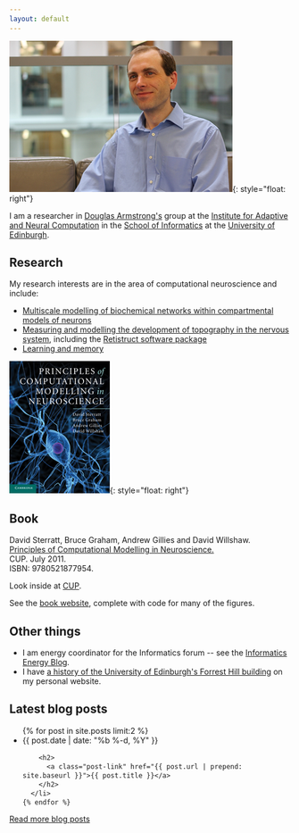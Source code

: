 ```yaml
---
layout: default
---
```


![David](images/IMG_1492_lzn-400.jpg){: style="float: right"}

I am a researcher in
[Douglas Armstrong's](http://homepages.inf.ed.ac.uk/jda/) group at the
[Institute for Adaptive and Neural Computation](http://www.anc.ed.ac.uk/)
in the [School of Informatics](http://www.ed.ac.uk/informatics/) at the
[University of Edinburgh](http://www.ed.ac.uk/).

## Research

My research interests are in the area of computational neuroscience and
include:

* [Multiscale modelling of biochemical networks within compartmental
  models of neurons]({{site.baseurl}}/projects/#multiscale-modelling-of-biochemical-networks-within-compartmental-models)
* [Measuring and modelling the development of topography in the nervous system]({{site.baseurl}}/projects/#development-of-the-nervous-system),
  including the [Retistruct software package]({{site.baseurl}}/projects/#retistruct)
* [Learning and memory]({{site.baseurl}}/projects#learning-and-memory)

![Book](images/book-cover-small.jpg){: style="float: right"}

## Book

David Sterratt, Bruce Graham, Andrew Gillies and David Willshaw.  
[Principles of Computational Modelling in Neuroscience.](http://www.cambridge.org/gb/knowledge/isbn/item6025106/?site_locale=en_GB)  
CUP. July 2011.  
ISBN: 9780521877954.

Look inside at
[CUP](http://www.cambridge.org/gb/knowledge/isbn/item6025106/?site_locale=en_GB).

See the [book website](http://www.compneuroprinciples.org/), complete with code for many of the figures.

## Other things

* I am energy coordinator for the Informatics forum -- see the
[Informatics Energy Blog](http://blog.inf.ed.ac.uk/energy/).
* I have
  [a history of the University of Edinburgh's Forrest Hill building](http://www.sterratt.me.uk/forrest-hill-history)
  on my personal website.

## Latest blog posts

  <ul class="post-list">
    {% for post in site.posts limit:2 %}
      <li>
        <span class="post-meta">{{ post.date | date: "%b %-d, %Y" }}</span>

        <h2>
          <a class="post-link" href="{{ post.url | prepend: site.baseurl }}">{{ post.title }}</a>
        </h2>
      </li>
    {% endfor %}
  </ul>

  <p><a href="{{ "/blog/" | prepend: site.baseurl }}">Read more blog posts</a></p>


<!--  LocalWords:  Retistruct retistruct Sterratt Willshaw Blog blog
 -->
<!--  LocalWords:  ul li href prepend baseurl endfor rss
 -->
